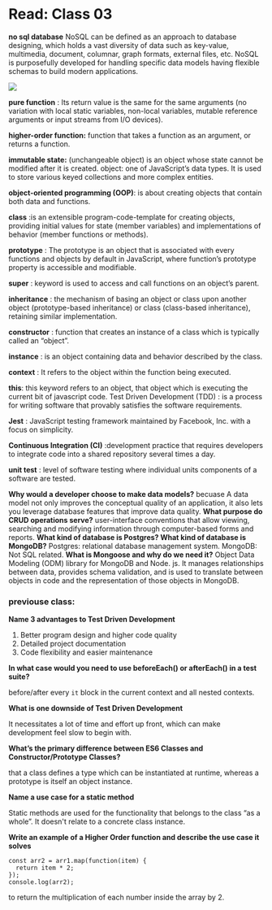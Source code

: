 
# Read: Class 03
**no sql database**
NoSQL can be defined as an approach to database designing, which holds a vast diversity of data such as key-value, multimedia, document, columnar, graph formats, external files, etc. NoSQL is purposefully developed for handling specific data models having flexible schemas to build modern applications.

![](https://shishirkumarblog.files.wordpress.com/2019/05/sql-vs-nosql.png?w=584)

**pure function** : Its return value is the same for the same arguments (no variation with local static variables, non-local variables, mutable reference arguments or input streams from I/O devices).

**higher-order function:** function that takes a function as an argument, or returns a function.

**immutable state:** (unchangeable object) is an object whose state cannot be modified after it is created. object: one of JavaScript’s data types. It is used to store various keyed collections and more complex entities.

**object-oriented programming (OOP)**: is about creating objects that contain both data and functions.

**class** :is an extensible program-code-template for creating objects, providing initial values for state (member variables) and implementations of behavior (member functions or methods).

**prototype** : The prototype is an object that is associated with every functions and objects by default in JavaScript, where function’s prototype property is accessible and modifiable.

**super** : keyword is used to access and call functions on an object’s parent.

**inheritance** : the mechanism of basing an object or class upon another object (prototype-based inheritance) or class (class-based inheritance), retaining similar implementation.

**constructor** : function that creates an instance of a class which is typically called an “object”.

**instance** : is an object containing data and behavior described by the class.

**context** : It refers to the object within the function being executed.

**this**: this keyword refers to an object, that object which is executing the current bit of javascript code. Test Driven Development (TDD) : is a process for writing software that provably satisfies the software requirements.

**Jest** : JavaScript testing framework maintained by Facebook, Inc. with a focus on simplicity.

**Continuous Integration (CI)** :development practice that requires developers to integrate code into a shared repository several times a day.

**unit test** : level of software testing where individual units components of a software are tested.


**Why would a developer choose to make data models?**
becuase A data model not only improves the conceptual quality of an application, it also lets you leverage database features that improve data quality.
**What purpose do CRUD operations serve?**
user-interface conventions that allow viewing, searching and modifying information through computer-based forms and reports.
**What kind of database is Postgres? What kind of database is MongoDB?**
Postgres: relational database management system.
MongoDB: Not SQL related.
**What is Mongoose and why do we need it?**
Object Data Modeling (ODM) library for MongoDB and Node. js. It manages relationships between data, provides schema validation, and is used to translate between objects in code and the representation of those objects in MongoDB.

 
 
 ### previouse class:
 
  **Name 3 advantages to Test Driven Development**


1. Better program design and higher code quality
2. Detailed project documentation
3. Code flexibility and easier maintenance

  **In what case would you need to use beforeEach() or afterEach() in a test suite?**

before/after every ``it`` block in the current context and all nested contexts.

  **What is one downside of Test Driven Development**


It necessitates a lot of time and effort up front, which can make development feel slow to begin with.


  **What’s the primary difference between ES6 Classes and Constructor/Prototype Classes?**


that a class defines a type which can be instantiated at runtime, whereas a prototype is itself an object instance.


  **Name a use case for a static method**

Static methods are used for the functionality that belongs to the class “as a whole”. It doesn't relate to a concrete class instance. 

  **Write an example of a Higher Order function and describe the use case it solves**


```const arr1 = [1, 2, 3];
const arr2 = arr1.map(function(item) {
  return item * 2;
});
console.log(arr2);
```

to return the multiplication of each number inside the array by 2.



